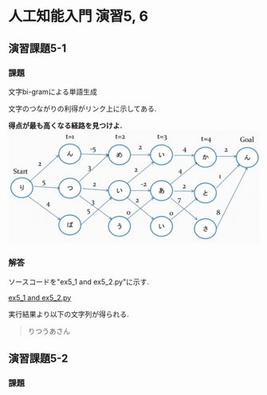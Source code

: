 # 人工知能入門 演習5, 6
## 演習課題5-1
### 課題

文字bi-gramによる単語生成

文字のつながりの利得がリンク上に示してある.

**得点が最も高くなる経路を見つけよ.**
![graph](https://github.com/etsuura/AI_practice/blob/master/ex5/graph.jpg)

### 解答

ソースコードを"ex5_1 and ex5_2.py"に示す.

[ex5_1 and ex5_2.py](https://github.com/etsuura/AI_practice/blob/master/ex5/ex5_1%20and%20ex5_2.py)

実行結果より以下の文字列が得られる.
>りつうあさん

## 演習課題5-2
### 課題
